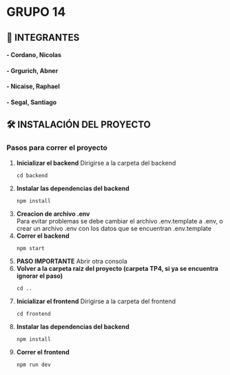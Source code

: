 # GRUPO 14

## 👥 INTEGRANTES 
#### - Cordano, Nicolas
#### - Grgurich, Abner
#### - Nicaise, Raphael
#### - Segal, Santiago

## 🛠️ INSTALACIÓN DEL PROYECTO

### Pasos para correr el proyecto

1. **Inicializar el backend**
    Dirigirse a la carpeta del backend
    ```
    cd backend
2. **Instalar las dependencias del backend**
    ```
    npm install
3. **Creacion de archivo .env**  
    Para evitar problemas se debe cambiar el archivo .env.template a .env, o crear un archivo .env con los datos que se encuentran .env.template
4. **Correr el backend**
    ```
    npm start
5. **PASO IMPORTANTE**
    Abrir otra consola
6. **Volver a la carpeta raiz del proyecto (carpeta TP4, si ya se encuentra ignorar el paso)**
    ```
    cd ..
7. **Inicializar el frontend**
    Dirigirse a la carpeta del frontend
    ```
    cd frontend
8. **Instalar las dependencias del backend**
    ```
    npm install
9. **Correr el frontend**
    ```
    npm run dev
